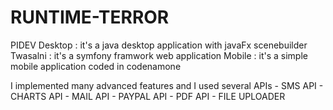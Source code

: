 # RUNTIME-TERROR
PIDEV 
Desktop : it's a java desktop application with javaFx scenebuilder 
Twasalni : it's a symfony framwork  web application 
Mobile : it's a simple mobile application coded in codenamone

I implemented many advanced features and I used several APIs
        - SMS API 
        - CHARTS API
        - MAIL API 
        - PAYPAL API
        - PDF API 
        - FILE UPLOADER 
        
